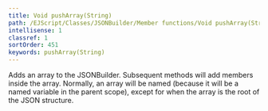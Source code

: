 ```yaml
---
title: Void pushArray(String)
path: /EJScript/Classes/JSONBuilder/Member functions/Void pushArray(String)
intellisense: 1
classref: 1
sortOrder: 451
keywords: pushArray(String)
---
```


Adds an array to the JSONBuilder. Subsequent methods will add members inside the array. Normally, an array will be named (because it will be a named variable in the parent scope), except for when the array is the root of the JSON structure.


